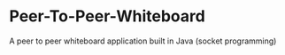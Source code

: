 # Peer-To-Peer-Whiteboard
 A peer to peer whiteboard application built in Java (socket programming)
